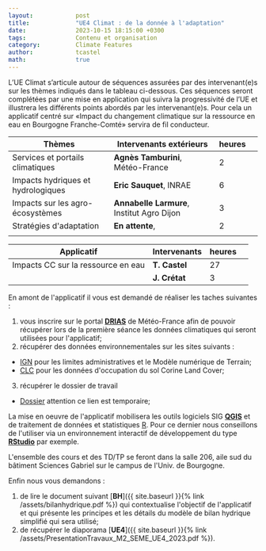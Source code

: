 ```yaml
---
layout:            post
title:             "UE4 Climat : de la donnée à l'adaptation"
date:              2023-10-15 18:15:00 +0300
tags:              Contenu et organisation
category:          Climate Features
author:            tcastel
math:              true
---
```


L’UE Climat s’articule autour de séquences assurées par des intervenant(e)s sur les thèmes indiqués dans le tableau ci-dessous. Ces séquences seront complétées par une mise en application qui suivra la progressivité de l’UE et illustrera les différents points abordés par les intervenant(e)s. Pour cela un applicatif centré sur «Impact du changement climatique sur la ressource en eau en Bourgogne Franche-Comté» servira de fil conducteur.

| Thèmes                             | Intervenants extérieurs                    | heures |   |
|------------------------------------|--------------------------------------------|--------|---|
| Services et portails climatiques   | **Agnès Tamburini**, Météo-France          | 2      |   |
| Impacts hydriques et hydrologiques | **Eric Sauquet**, INRAE                    | 6      |   |
| Impacts sur les agro-écosystèmes   | **Annabelle Larmure**, Institut Agro Dijon | 3      |   |
| Stratégies d'adaptation            | **En attente**,                          | 2      |   |
|                                    |                                            |        |   |

| Applicatif                         | Intervenants  | heures |   |
|------------------------------------|---------------|--------|---|
| Impacts CC sur la ressource en eau | **T. Castel** | 27     |   |
|                                    | **J. Crétat** | 3      |   |



En amont de l'applicatif il vous est demandé de réaliser les taches suivantes :

1. vous inscrire sur le portal [**DRIAS**](http://www.drias-climat.fr/) de Météo-France afin de pouvoir récupérer lors de la première séance les données climatiques qui seront utilisées pour l'applicatif;
2. récupérer des données environnementales sur les sites suivants : 
  * [IGN](https://geoservices.ign.fr/documentation/diffusion/telechargement-donnees-libres.html) pour les limites administratives et le Modèle numérique de Terrain;
  * [CLC](https://www.statistiques.developpement-durable.gouv.fr/corine-land-cover-0) pour les données d'occupation du sol Corine Land Cover;
3. récupérer le dossier de travail
  * [Dossier](https://filesender.renater.fr/?s=download&token=ed504d66-2b30-4e7f-8899-c716470b3c63) attention ce lien est temporaire;

La mise en oeuvre de l'applicatif mobilisera les outils logiciels SIG [**QGIS**](https://www.qgis.org/fr/site/) et de traitement de données et statistiques [R](https://www.r-project.org/). Pour ce dernier nous conseillons de l'utiliser via un environnement interactif de développement du type [**RStudio**](https://rstudio.com/products/rstudio/download/) par exemple.

L'ensemble des cours et des TD/TP se feront dans la salle 206, aile sud du bâtiment Sciences Gabriel sur le campus de l'Univ. de Bourgogne.

Enfin nous vous demandons :
1. de lire le document suivant [**BH**]({{ site.baseurl }}{% link /assets/bilanhydrique.pdf %}) qui contextualise l'objectif de l'applicatif et qui présente les principes et les détails du modèle de bilan hydrique simplifié qui sera utilisé;
2. de récupérer le diaporama [**UE4**]({{ site.baseurl }}{% link /assets/PresentationTravaux_M2_SEME_UE4_2023.pdf %}).
